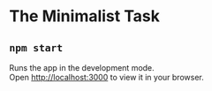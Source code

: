 # The Minimalist Task

## `npm start`

Runs the app in the development mode.\
Open [http://localhost:3000](http://localhost:3000) to view it in your browser.
